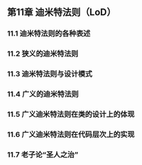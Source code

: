 ## 第11章 迪米特法则（LoD）



### 11.1 迪米特法则的各种表述



### 11.2 狭义的迪米特法则



### 11.3 迪米特法则与设计模式



### 11.4 广义的迪米特法则



### 11.5 广义迪米特法则在类的设计上的体现



### 11.6 广义迪米特法则在代码层次上的实现



### 11.7 老子论“圣人之治”


